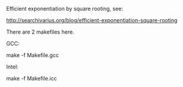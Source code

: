 Efficient exponentiation by square rooting, see:

http://searchivarius.org/blog/efficient-exponentiation-square-rooting

There are 2 makefiles here.


GCC:

make -f Makefile.gcc

Intel:

make -f Makefile.icc




              

